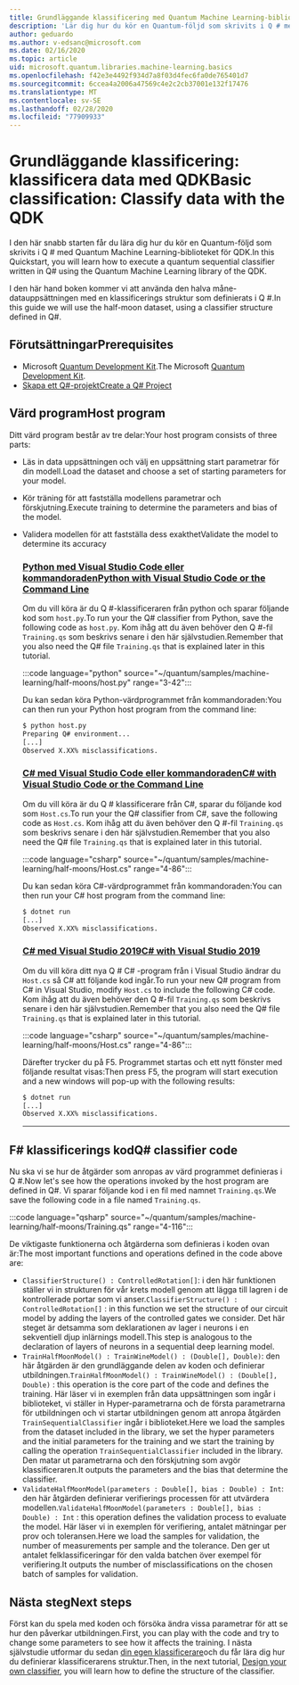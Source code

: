 ```yaml
---
title: Grundläggande klassificering med Quantum Machine Learning-biblioteket
description: 'Lär dig hur du kör en Quantum-följd som skrivits i Q # med Quantum Machine Learning-biblioteket för Microsoft-QDK.'
author: geduardo
ms.author: v-edsanc@microsoft.com
ms.date: 02/16/2020
ms.topic: article
uid: microsoft.quantum.libraries.machine-learning.basics
ms.openlocfilehash: f42e3e4492f934d7a8f03d4fec6fa0de765401d7
ms.sourcegitcommit: 6ccea4a2006a47569c4e2c2cb37001e132f17476
ms.translationtype: MT
ms.contentlocale: sv-SE
ms.lasthandoff: 02/28/2020
ms.locfileid: "77909933"
---
```

# <a name="basic-classification-classify-data-with-the-qdk"></a><span data-ttu-id="98ca3-103">Grundläggande klassificering: klassificera data med QDK</span><span class="sxs-lookup"><span data-stu-id="98ca3-103">Basic classification: Classify data with the QDK</span></span>

<span data-ttu-id="98ca3-104">I den här snabb starten får du lära dig hur du kör en Quantum-följd som skrivits i Q # med Quantum Machine Learning-biblioteket för QDK.</span><span class="sxs-lookup"><span data-stu-id="98ca3-104">In this Quickstart, you will learn how to execute a quantum sequential classifier written in Q# using the Quantum Machine Learning library of the QDK.</span></span> 

<span data-ttu-id="98ca3-105">I den här hand boken kommer vi att använda den halva måne-datauppsättningen med en klassificerings struktur som definierats i Q #.</span><span class="sxs-lookup"><span data-stu-id="98ca3-105">In this guide we will use the half-moon dataset, using a classifier structure defined in Q#.</span></span>

## <a name="prerequisites"></a><span data-ttu-id="98ca3-106">Förutsättningar</span><span class="sxs-lookup"><span data-stu-id="98ca3-106">Prerequisites</span></span>

- <span data-ttu-id="98ca3-107">Microsoft [Quantum Development Kit](xref:microsoft.quantum.install).</span><span class="sxs-lookup"><span data-stu-id="98ca3-107">The Microsoft [Quantum Development Kit](xref:microsoft.quantum.install).</span></span>
- [<span data-ttu-id="98ca3-108">Skapa ett Q#-projekt</span><span class="sxs-lookup"><span data-stu-id="98ca3-108">Create a Q# Project</span></span>](xref:microsoft.quantum.howto.createproject)

## <a name="host-program"></a><span data-ttu-id="98ca3-109">Värd program</span><span class="sxs-lookup"><span data-stu-id="98ca3-109">Host program</span></span>

<span data-ttu-id="98ca3-110">Ditt värd program består av tre delar:</span><span class="sxs-lookup"><span data-stu-id="98ca3-110">Your host program consists of three parts:</span></span>

- <span data-ttu-id="98ca3-111">Läs in data uppsättningen och välj en uppsättning start parametrar för din modell.</span><span class="sxs-lookup"><span data-stu-id="98ca3-111">Load the dataset and choose a set of starting parameters for your model.</span></span>
- <span data-ttu-id="98ca3-112">Kör träning för att fastställa modellens parametrar och förskjutning.</span><span class="sxs-lookup"><span data-stu-id="98ca3-112">Execute training to determine the parameters and bias of the model.</span></span>
- <span data-ttu-id="98ca3-113">Validera modellen för att fastställa dess exakthet</span><span class="sxs-lookup"><span data-stu-id="98ca3-113">Validate the model to determine its accuracy</span></span>

    ### <a name="python-with-visual-studio-code-or-the-command-line"></a>[<span data-ttu-id="98ca3-114">Python med Visual Studio Code eller kommandoraden</span><span class="sxs-lookup"><span data-stu-id="98ca3-114">Python with Visual Studio Code or the Command Line</span></span>](#tab/tabid-python)

    <span data-ttu-id="98ca3-115">Om du vill köra är du Q #-klassificeraren från python och sparar följande kod som `host.py`.</span><span class="sxs-lookup"><span data-stu-id="98ca3-115">To run your the Q# classifier from Python, save the following code as `host.py`.</span></span> <span data-ttu-id="98ca3-116">Kom ihåg att du även behöver den Q #-fil `Training.qs` som beskrivs senare i den här självstudien.</span><span class="sxs-lookup"><span data-stu-id="98ca3-116">Remember that you also need the Q# file `Training.qs` that is explained later in this tutorial.</span></span>

    :::code language="python" source="~/quantum/samples/machine-learning/half-moons/host.py" range="3-42":::

    <span data-ttu-id="98ca3-117">Du kan sedan köra Python-värdprogrammet från kommandoraden:</span><span class="sxs-lookup"><span data-stu-id="98ca3-117">You can then run your Python host program from the command line:</span></span>

    ```bash
    $ python host.py
    Preparing Q# environment...
    [...]
    Observed X.XX% misclassifications.
    ```

    ### <a name="c-with-visual-studio-code-or-the-command-line"></a>[<span data-ttu-id="98ca3-118">C# med Visual Studio Code eller kommandoraden</span><span class="sxs-lookup"><span data-stu-id="98ca3-118">C# with Visual Studio Code or the Command Line</span></span>](#tab/tabid-csharp)

    <span data-ttu-id="98ca3-119">Om du vill köra är du Q # klassificerare från C#, sparar du följande kod som `Host.cs`.</span><span class="sxs-lookup"><span data-stu-id="98ca3-119">To run your the Q# classifier from C#, save the following code as `Host.cs`.</span></span> <span data-ttu-id="98ca3-120">Kom ihåg att du även behöver den Q #-fil `Training.qs` som beskrivs senare i den här självstudien.</span><span class="sxs-lookup"><span data-stu-id="98ca3-120">Remember that you also need the Q# file `Training.qs` that is explained later in this tutorial.</span></span>

    :::code language="csharp" source="~/quantum/samples/machine-learning/half-moons/Host.cs" range="4-86":::

    <span data-ttu-id="98ca3-121">Du kan sedan köra C#-värdprogrammet från kommandoraden:</span><span class="sxs-lookup"><span data-stu-id="98ca3-121">You can then run your C# host program from the command line:</span></span>

    ```bash
    $ dotnet run
    [...]
    Observed X.XX% misclassifications.
    ```

    ### <a name="c-with-visual-studio-2019"></a>[<span data-ttu-id="98ca3-122">C# med Visual Studio 2019</span><span class="sxs-lookup"><span data-stu-id="98ca3-122">C# with Visual Studio 2019</span></span>](#tab/tabid-vs2019)

    <span data-ttu-id="98ca3-123">Om du vill köra ditt nya Q # C# -program från i Visual Studio ändrar du `Host.cs` så C# att följande kod ingår.</span><span class="sxs-lookup"><span data-stu-id="98ca3-123">To run your new Q# program from C# in Visual Studio, modify `Host.cs` to include the following C# code.</span></span> <span data-ttu-id="98ca3-124">Kom ihåg att du även behöver den Q #-fil `Training.qs` som beskrivs senare i den här självstudien.</span><span class="sxs-lookup"><span data-stu-id="98ca3-124">Remember that you also need the Q# file `Training.qs` that is explained later in this tutorial.</span></span>

    :::code language="csharp" source="~/quantum/samples/machine-learning/half-moons/Host.cs" range="4-86":::

    <span data-ttu-id="98ca3-125">Därefter trycker du på F5. Programmet startas och ett nytt fönster med följande resultat visas:</span><span class="sxs-lookup"><span data-stu-id="98ca3-125">Then press F5, the program will start execution and a new windows will pop-up with the following results:</span></span> 

    ```bash
    $ dotnet run
    [...]
    Observed X.XX% misclassifications.
    ```
    ***

## <a name="q-classifier-code"></a><span data-ttu-id="98ca3-126">F\# klassificerings kod</span><span class="sxs-lookup"><span data-stu-id="98ca3-126">Q\# classifier code</span></span>

<span data-ttu-id="98ca3-127">Nu ska vi se hur de åtgärder som anropas av värd programmet definieras i Q #.</span><span class="sxs-lookup"><span data-stu-id="98ca3-127">Now let's see how the operations invoked by the host program are defined in Q#.</span></span>
<span data-ttu-id="98ca3-128">Vi sparar följande kod i en fil med namnet `Training.qs`.</span><span class="sxs-lookup"><span data-stu-id="98ca3-128">We save the following code in a file named `Training.qs`.</span></span>

:::code language="qsharp" source="~/quantum/samples/machine-learning/half-moons/Training.qs" range="4-116":::

<span data-ttu-id="98ca3-129">De viktigaste funktionerna och åtgärderna som definieras i koden ovan är:</span><span class="sxs-lookup"><span data-stu-id="98ca3-129">The most important functions and operations defined in the code above are:</span></span>

- <span data-ttu-id="98ca3-130">`ClassifierStructure() : ControlledRotation[]`: i den här funktionen ställer vi in strukturen för vår krets modell genom att lägga till lagren i de kontrollerade portar som vi anser.</span><span class="sxs-lookup"><span data-stu-id="98ca3-130">`ClassifierStructure() : ControlledRotation[]` : in this function we set the structure of our circuit model by adding the layers of the controlled gates we consider.</span></span> <span data-ttu-id="98ca3-131">Det här steget är detsamma som deklarationen av lager i neurons i en sekventiell djup inlärnings modell.</span><span class="sxs-lookup"><span data-stu-id="98ca3-131">This step is analogous to the declaration of layers of neurons in a sequential deep learning model.</span></span>
- <span data-ttu-id="98ca3-132">`TrainHalfMoonModel() : TrainWineModel() : (Double[], Double)`: den här åtgärden är den grundläggande delen av koden och definierar utbildningen.</span><span class="sxs-lookup"><span data-stu-id="98ca3-132">`TrainHalfMoonModel() : TrainWineModel() : (Double[], Double)` : this operation is the core part of the code and defines the training.</span></span> <span data-ttu-id="98ca3-133">Här läser vi in exemplen från data uppsättningen som ingår i biblioteket, vi ställer in Hyper-parametrarna och de första parametrarna för utbildningen och vi startar utbildningen genom att anropa åtgärden `TrainSequentialClassifier` ingår i biblioteket.</span><span class="sxs-lookup"><span data-stu-id="98ca3-133">Here we load the samples from the dataset included in the library, we set the hyper parameters and the initial parameters for the training and we start the training by calling the operation `TrainSequentialClassifier` included in the library.</span></span> <span data-ttu-id="98ca3-134">Den matar ut parametrarna och den förskjutning som avgör klassificeraren.</span><span class="sxs-lookup"><span data-stu-id="98ca3-134">It outputs the parameters and the bias that determine the classifier.</span></span>
- <span data-ttu-id="98ca3-135">`ValidateHalfMoonModel(parameters : Double[], bias : Double) : Int`: den här åtgärden definierar verifierings processen för att utvärdera modellen.</span><span class="sxs-lookup"><span data-stu-id="98ca3-135">`ValidateHalfMoonModel(parameters : Double[], bias : Double) : Int` : this operation defines the validation process to evaluate the model.</span></span> <span data-ttu-id="98ca3-136">Här läser vi in exemplen för verifiering, antalet mätningar per prov och toleransen.</span><span class="sxs-lookup"><span data-stu-id="98ca3-136">Here we load the samples for validation, the number of measurements per sample and the tolerance.</span></span> <span data-ttu-id="98ca3-137">Den ger ut antalet felklassificeringar för den valda batchen över exempel för verifiering.</span><span class="sxs-lookup"><span data-stu-id="98ca3-137">It outputs the number of misclassifications on the chosen batch of samples for validation.</span></span>

## <a name="next-steps"></a><span data-ttu-id="98ca3-138">Nästa steg</span><span class="sxs-lookup"><span data-stu-id="98ca3-138">Next steps</span></span>

<span data-ttu-id="98ca3-139">Först kan du spela med koden och försöka ändra vissa parametrar för att se hur den påverkar utbildningen.</span><span class="sxs-lookup"><span data-stu-id="98ca3-139">First, you can play with the code and try to change some parameters to see how it affects the training.</span></span> <span data-ttu-id="98ca3-140">I nästa självstudie utformar du sedan [din egen klassificerare](xref:microsoft.quantum.libraries.machine-learning.design)och du får lära dig hur du definierar klassificerarens struktur.</span><span class="sxs-lookup"><span data-stu-id="98ca3-140">Then, in the next tutorial, [Design your own classifier](xref:microsoft.quantum.libraries.machine-learning.design),  you will learn how to define the structure of the classifier.</span></span>
